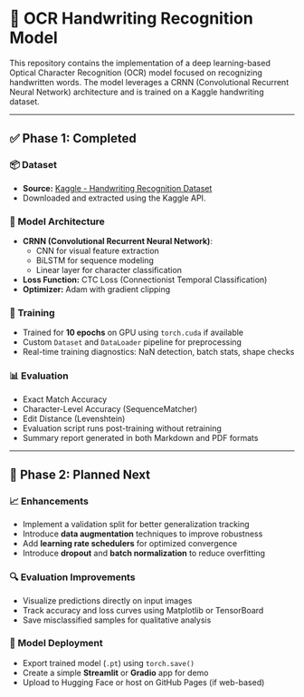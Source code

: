 # 📝 OCR Handwriting Recognition Model

This repository contains the implementation of a deep learning-based Optical Character Recognition (OCR) model focused on recognizing handwritten words. The model leverages a CRNN (Convolutional Recurrent Neural Network) architecture and is trained on a Kaggle handwriting dataset.

---

## ✅ Phase 1: Completed

### 📦 Dataset
- **Source:** [Kaggle - Handwriting Recognition Dataset](https://www.kaggle.com/datasets/landlord/handwriting-recognition)
- Downloaded and extracted using the Kaggle API.

### 🧠 Model Architecture
- **CRNN (Convolutional Recurrent Neural Network)**:
  - CNN for visual feature extraction
  - BiLSTM for sequence modeling
  - Linear layer for character classification
- **Loss Function:** CTC Loss (Connectionist Temporal Classification)
- **Optimizer:** Adam with gradient clipping

### 🔁 Training
- Trained for **10 epochs** on GPU using `torch.cuda` if available
- Custom `Dataset` and `DataLoader` pipeline for preprocessing
- Real-time training diagnostics: NaN detection, batch stats, shape checks

### 📊 Evaluation
- Exact Match Accuracy
- Character-Level Accuracy (SequenceMatcher)
- Edit Distance (Levenshtein)
- Evaluation script runs post-training without retraining
- Summary report generated in both Markdown and PDF formats

---

## 🚧 Phase 2: Planned Next

### 📈 Enhancements
- Implement a validation split for better generalization tracking
- Introduce **data augmentation** techniques to improve robustness
- Add **learning rate schedulers** for optimized convergence
- Introduce **dropout** and **batch normalization** to reduce overfitting

### 🔍 Evaluation Improvements
- Visualize predictions directly on input images
- Track accuracy and loss curves using Matplotlib or TensorBoard
- Save misclassified samples for qualitative analysis

### 💾 Model Deployment
- Export trained model (`.pt`) using `torch.save()`
- Create a simple **Streamlit** or **Gradio** app for demo
- Upload to Hugging Face or host on GitHub Pages (if web-based)



